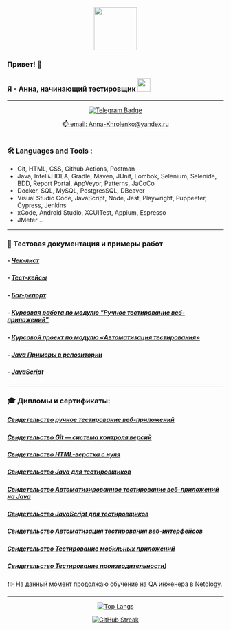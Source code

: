 <div id="header" align="center">
  <img src="https://media.giphy.com/media/NgurY1o4z080Jfoyzw/giphy.gif" width="100"/>
</div>


### Привет! 👋
### Я -  Анна, начинающий тестировщик <img src="https://user-images.githubusercontent.com/100095364/201468864-4071cb22-06fc-4cd6-b4f0-94acc9581ce1.gif" width="30">
---

<div id="badges" align="center">
  <a href="https://t.me/Anna_Kitsune_Kh">
    <img src="https://img.shields.io/badge/Telegram-blue?style=for-the-badge&logo=Telegram&logoColor=white" alt="Telegram Badge"/>
    <p>
      📫 email: Anna-Khrolenko@yandex.ru
    </p>
  </a>
  <img src="https://komarev.com/ghpvc/?username=your-github-Kitsune785&style=flat-square&color=blue" alt=""/>
</div>




### 🛠️ Languages and Tools :

- Git, HTML, CSS, Github Actions, Postman
- Java, IntelliJ IDEA, Gradle, Maven, JUnit, Lombok, Selenium, Selenide, BDD, Report Portal, AppVeyor, Patterns, JaCoCo
- Docker, SQL, MySQL, PostgresSQL, DBeaver
- Visual Studio Code, JavaScript, Node, Jest, Playwright, Puppeeter, Cypress, Jenkins
- xCode, Android Studio, XCUITest, Appium, Espresso
- JMeter ..


---
### :page_facing_up: Тестовая документация и примеры работ

##### - [Чек-лист](https://docs.google.com/spreadsheets/d/1vT9PxPBmFYfQbaoGwnZi5BtvvTKitFWZP1hFzM0qPYI/edit?usp=sharing)
##### - [Тест-кейсы](https://docs.google.com/spreadsheets/d/1ntEfCciKXQwk2b-naMXgHZULWttnF_jx48Ax-SAucpk/edit?usp=sharing)
##### - [Баг-репорт](https://docs.google.com/spreadsheets/d/1vHwokBy-XB_hlzMhgiztYhBUvo_ofZDbHX5T1oFY104/edit?usp=sharing)
##### - [Курсовая работа по модулю "Ручное тестирование веб-приложений"](https://docs.google.com/spreadsheets/d/15qeC6B_5inHcTEN25lKoOwRyY7sCcn8H_Y4xU7YH_ng/edit?usp=sharing)
##### - [Курсовой проект по модулю «Автоматизация тестирования»](https://github.com/Kitsune785/Coursework.git)
##### - [Java Примеры в репозитории](https://github.com/Kitsune785?tab=repositories)
##### - [JavaScript](https://github.com/Kitsune785/JavaScript-Sbjs-2-homeworks.git)


---
### :mortar_board: Дипломы и сертификаты:

##### [Свидетельство ручное тестирование веб-приложений](https://github.com/Kitsune785/Certificates/blob/main/%D0%A1%D0%B2%D0%B8%D0%B4%D0%B5%D1%82%D0%B5%D0%BB%D1%8C%D1%81%D1%82%D0%B2%D0%BE%20%D1%80%D1%83%D1%87%D0%BD%D0%BE%D0%B5%20%D1%82%D0%B5%D1%81%D1%82%D0%B8%D1%80%D0%BE%D0%B2%D0%B0%D0%BD%D0%B8%D0%B5%20%D0%B2%D0%B5%D0%B1-%D0%BF%D1%80%D0%B8%D0%BB%D0%BE%D0%B6%D0%B5%D0%BD%D0%B8%D0%B9.pdf)

##### [Свидетельство Git — система контроля версий](https://github.com/Kitsune785/Certificates/blob/main/%D0%A1%D0%B2%D0%B8%D0%B4%D0%B5%D1%82%D0%B5%D0%BB%D1%8C%D1%81%D1%82%D0%B2%D0%BE%20Git%20-%20%D1%81%D0%B8%D1%81%D1%82%D0%B5%D0%BC%D0%B0%20%D0%BA%D0%BE%D0%BD%D1%80%D0%BE%D0%BB%D1%8F%20%D0%B2%D0%B5%D1%80%D1%81%D0%B8%D0%B9.pdf)

##### [Свидетельство HTML-верстка с нуля](https://github.com/Kitsune785/Certificates/blob/main/%D0%A1%D0%B2%D0%B8%D0%B4%D0%B5%D1%82%D0%B5%D0%BB%D1%8C%D1%81%D1%82%D0%B2%D0%BE%20%D0%91%D0%BE%D0%BD%D1%83%D1%81%D0%BD%D1%8B%D0%B9%20%D0%BC%D0%BE%D0%B4%D1%83%D0%BB%D1%8C%20HTML-%D0%B2%D0%B5%D1%80%D1%81%D1%82%D0%BA%D0%B0%20%D1%81%20%D0%BD%D1%83%D0%BB%D1%8F%20%D0%B4%D0%BE%20%D0%BF%D0%B5%D1%80%D0%B2%D0%BE%D0%B3%D0%BE%20%D0%BC%D0%B0%D0%BA%D0%B5%D1%82%D0%B0.pdf)

##### [Свидетельство Java для тестировщиков](https://github.com/Kitsune785/Certificates/blob/main/%D0%A1%D0%B2%D0%B8%D0%B4%D0%B5%D1%82%D0%B5%D0%BB%D1%8C%D1%81%D1%82%D0%B2%D0%BE%20Java%20%D0%B4%D0%BB%D1%8F%20%D1%82%D0%B5%D1%81%D1%82%D0%B8%D1%80%D0%BE%D0%B2%D1%89%D0%B8%D0%BA%D0%BE%D0%B2.pdf)

##### [Свидетельство Автоматизированное тестирование веб-приложений на Java](https://github.com/Kitsune785/Certificates/blob/main/%D0%A1%D0%B2%D0%B8%D0%B4%D0%B5%D1%82%D0%B5%D0%BB%D1%8C%D1%81%D1%82%D0%B2%D0%BE%20%D0%90%D0%B2%D1%82%D0%BE%D0%BC%D0%B0%D1%82%D0%B8%D0%B7%D0%B8%D1%80%D0%BE%D0%B2%D0%B0%D0%BD%D0%BD%D0%BE%D0%B5%20%D1%82%D0%B5%D1%81%D1%82%D0%B8%D1%80%D0%BE%D0%B2%D0%B0%D0%BD%D0%B8%D0%B5%20%D0%B2%D0%B5%D0%B1-%D0%BF%D1%80%D0%B8%D0%BB%D0%BE%D0%B6%D0%B5%D0%BD%D0%B8%D0%B9%20%D0%BD%D0%B0%20Java.pdf)

##### [Свидетельство JavaScript для тестировщиков](https://github.com/Kitsune785/Certificates/blob/main/%D0%A1%D0%B2%D0%B8%D0%B4%D0%B5%D1%82%D0%B5%D0%BB%D1%8C%D1%81%D1%82%D0%B2%D0%BE%20JavaScript%20%D0%B4%D0%BB%D1%8F%20%D1%82%D0%B5%D1%81%D1%82%D0%B8%D1%80%D0%BE%D0%B2%D1%89%D0%B8%D0%BA%D0%BE%D0%B2.pdf)


##### [Свидетельство Автоматизация тестирования веб-интерфейсов](https://github.com/Kitsune785/Certificates/blob/main/%D0%A1%D0%B2%D0%B8%D0%B4%D0%B5%D1%82%D0%B5%D0%BB%D1%8C%D1%81%D1%82%D0%B2%D0%BE%20%D0%90%D0%B2%D1%82%D0%BE%D0%BC%D0%B0%D1%82%D0%B8%D0%B7%D0%B0%D1%86%D0%B8%D1%8F%20%D1%82%D0%B5%D1%81%D1%82%D0%B8%D1%80%D0%BE%D0%B2%D0%B0%D0%BD%D0%B8%D1%8F%20%D0%B2%D0%B5%D0%B1-%D0%B8%D0%BD%D1%82%D0%B5%D1%80%D1%84%D0%B5%D0%B9%D1%81%D0%BE%D0%B2.pdf)

##### [Свидетельство Тестирование мобильных приложений](https://github.com/Kitsune785/Certificates/blob/main/%D0%A1%D0%B2%D0%B8%D0%B4%D0%B5%D1%82%D0%B5%D0%BB%D1%8C%D1%81%D1%82%D0%B2%D0%BE%20%D0%A2%D0%B5%D1%81%D1%82%D0%B8%D1%80%D0%BE%D0%B2%D0%B0%D0%BD%D0%B8%D0%B5%20%D0%BC%D0%BE%D0%B1%D0%B8%D0%BB%D1%8C%D0%BD%D1%8B%D1%85%20%D0%BF%D1%80%D0%B8%D0%BB%D0%BE%D0%B6%D0%B5%D0%BD%D0%B8%D0%B9.pdf)

##### [Свидетельство Тестирование производительности](https://github.com/Kitsune785/Certificates/blob/main/%D0%A1%D0%B2%D0%B8%D0%B4%D0%B5%D1%82%D0%B5%D0%BB%D1%8C%D1%81%D1%82%D0%B2%D0%BE%20%D0%A2%D0%B5%D1%81%D1%82%D0%B8%D1%80%D0%BE%D0%B2%D0%B0%D0%BD%D0%B8%D0%B5%20%D0%BF%D1%80%D0%BE%D0%B8%D0%B7%D0%B2%D0%BE%D0%B4%D0%B8%D1%82%D0%B5%D0%BB%D1%8C%D0%BD%D0%BE%D1%81%D1%82%D0%B8.pdf))






:exclamation::sparkles:  На данный момент продолжаю обучение на QA инженера в Netology.

---


<div id="badges" align="center">
  
[![Top Langs](https://github-readme-stats.vercel.app/api/top-langs/?username=Kitsune785&layout=compact&theme=vision-friendly-dark)](https://github.com/anuraghazra/github-readme-stats)
  
</div>

<div id="badges" align="center">

[![GitHub Streak](http://github-readme-streak-stats.herokuapp.com?user=Kitsune785\&theme=dark&background=000000)](https://git.io/streak-stats)

</div>

